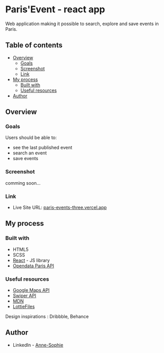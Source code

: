 # Paris'Event - react app

Web application making it possible to search, explore and save events in Paris.

## Table of contents

- [Overview](#overview)
  - [Goals](#goals)
  - [Screenshot](#screenshot)
  - [Link](#link)
- [My process](#my-process)
  - [Built with](#built-with)
  - [Useful resources](#useful-resources)
- [Author](#author)

## Overview

### Goals

Users should be able to:

- see the last published event
- search an event
- save events

### Screenshot

comming soon...

### Link

- Live Site URL: [paris-events-three.vercel.app](https://paris-events-three.vercel.app/)

## My process

### Built with

- HTML5
- SCSS
- [React](https://reactjs.org/) - JS library
- [Opendata Paris API](https://opendata.paris.fr/page/home/)

### Useful resources

- [Google Maps API](https://developers.google.com/maps)
- [Swiper API](https://swiperjs.com/swiper-api)
- [MDN](https://developer.mozilla.org/fr/docs/Web/JavaScript)
- [LottieFiles](https://lottiefiles.com/)

Design inspirations : Dribbble, Behance

## Author

- LinkedIn - [Anne-Sophie](https://www.linkedin.com/in/anne-sophie-jovinac/)
